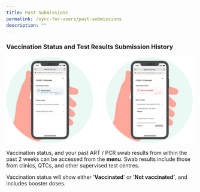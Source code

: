 ```yaml
---
title: Past Submissions
permalink: /sync-for-users/past-submissions
description: ""
---
```

### **Vaccination Status and Test Results Submission History**

![](/images/Past%20submissions.svg)

Vaccination status, and your past ART / PCR swab results from within the past 2 weeks can be accessed from the **menu**. Swab results include those from clinics, QTCs, and other supervised test centres.

Vaccination status will show either '**Vaccinated**' or '**Not vaccinated'**, and includes booster doses.